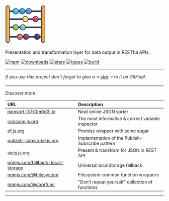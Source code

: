 ![Vicis](../_media/128.png?raw=true#center "Vicis")

Presentation and transformation layer for data output in RESTful APIs.

[![npm](https://badgen.net/npm/v/vicis?&icon=npm&label=npm&color=DD3636)](https://github.com/r37r0m0d3l/vicis)
[![downloads](https://badgen.net/npm/dt/vicis?&icon=terminal&label=downloads&color=009688)](https://github.com/r37r0m0d3l/vicis)
[![stars](https://badgen.net/github/stars/r37r0m0d3l/vicis?&icon=github&label=stars&color=ffcc33)](https://github.com/r37r0m0d3l/vicis)
[![types](https://badgen.net/npm/types/vicis?&icon=typescript&label=types&color=1E90FF)](https://github.com/r37r0m0d3l/vicis)
[![build](https://badgen.net/travis/babel/babel?&icon=travis&label=build)](https://github.com/r37r0m0d3l/vicis)

---

*If you use this project don't forget to give a ⭐ [star](https://github.com/r37r0m0d3l/vicis) ⭐ to it on GitHub!*

---

Discover more:

| URL | Description |
|:---|:---|
| [jsonsort.r37r0m0d3l.io](https://r37r0m0d3l.github.io/json_sort) | Neat online JSON sorter |
| [consono.js.org](https://consono.js.org) | The most informative & correct variable inspector |
| [of.js.org](https://of.js.org) | Promise wrapper with some sugar |
| [publish-subscribe.js.org](https://publish-subscribe.js.org) | Implementation of the Publish-Subscribe pattern |
| [vicis.js.org](https://vicis.js.org) | Present & transform for JSON in REST API |
| [npmjs.com/fallback-local-storage](https://npmjs.com/package/fallback-local-storage) | Universal localStorage fallback |
| [npmjs.com/@hilesystem](https://npmjs.com/package/@hilesystem/local) | Filesystem common function wrappers |
| [npmjs.com/@corefunc](https://npmjs.com/package/@corefunc/corefunc) | "Don’t repeat yourself" collection of functions |

---
